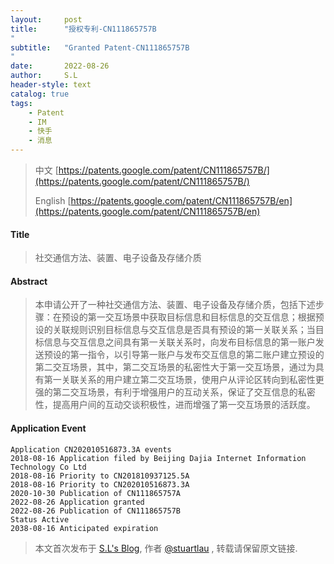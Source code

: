```yaml
---
layout:     post
title:      "授权专利-CN111865757B
"
subtitle:   "Granted Patent-CN111865757B
"
date:       2022-08-26
author:     S.L
header-style: text
catalog: true
tags:
    - Patent
    - IM
    - 快手
    - 消息
---
```

> 中文 [https://patents.google.com/patent/CN111865757B/](https://patents.google.com/patent/CN111865757B/)
>
> English [https://patents.google.com/patent/CN111865757B/en](https://patents.google.com/patent/CN111865757B/en)

#### Title
> 社交通信方法、装置、电子设备及存储介质










#### Abstract
> 本申请公开了一种社交通信方法、装置、电子设备及存储介质，包括下述步骤：在预设的第一交互场景中获取目标信息和目标信息的交互信息；根据预设的关联规则识别目标信息与交互信息是否具有预设的第一关联关系；当目标信息与交互信息之间具有第一关联关系时，向发布目标信息的第一账户发送预设的第一指令，以引导第一账户与发布交互信息的第二账户建立预设的第二交互场景，其中，第二交互场景的私密性大于第一交互场景，通过为具有第一关联关系的用户建立第二交互场景，使用户从评论区转向到私密性更强的第二交互场景，有利于增强用户的互动关系，保证了交互信息的私密性，提高用户间的互动交谈积极性，进而增强了第一交互场景的活跃度。










#### Application Event
```
Application CN202010516873.3A events 
2018-08-16 Application filed by Beijing Dajia Internet Information Technology Co Ltd
2018-08-16 Priority to CN201810937125.5A
2018-08-16 Priority to CN202010516873.3A
2020-10-30 Publication of CN111865757A
2022-08-26 Application granted
2022-08-26 Publication of CN111865757B
Status Active
2038-08-16 Anticipated expiration
```
> 本文首次发布于 [S.L's Blog](https://liushuo.me), 作者 [@stuartlau](http://github.com/stuartlau) ,
转载请保留原文链接.

